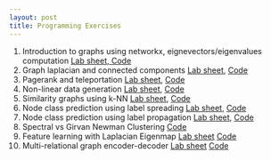 ```yaml
---
layout: post
title: Programming Exercises
---
```


1. Introduction to graphs using networkx, eignevectors/eigenvalues computation <a href="./l1.pdf" target="_blank"> Lab sheet, </a> [Code](https://colab.research.google.com/drive/1u0D63QsAp1eq8OdvhYxmzHLx8qGwq67b)
2. Graph laplacian and connected components <a href="./l2.pdf" target="_blank">Lab sheet</a>, [Code](https://colab.research.google.com/drive/1pt1MbCUynFPaXQ4HuzU45510BJB_F7_v)
3. Pagerank and teleportation <a href="./l3.pdf" target="_blank">Lab sheet</a>, [Code](https://colab.research.google.com/drive/1KIvKkA4m1yZXdV3szFI-mx2S2mc5mmGK)
4. Non-linear data generation <a href="./l4.pdf" target="_blank">Lab sheet</a>, [Code](https://colab.research.google.com/drive/1Xkx_Tgh4yhHuKc44U6p5oln7F80Cglh9)
5. Similarity graphs using k-NN <a href="./l5.pdf" target="_blank">Lab sheet</a>, [Code](https://colab.research.google.com/drive/1UQ1wC42IZrQbePI1Eg17LnYOAR751RYi)
6. Node class prediction using label spreading <a href="./l6.pdf" target="_blank">Lab sheet</a>, [Code](https://colab.research.google.com/drive/1XZZCmjVUX1rV00V9G6Yc9Ul9rXDFCT1Y)
7. Node class prediction using label propagation <a href="./l7.pdf" target="_blank">Lab sheet</a>, [Code](https://colab.research.google.com/drive/15n1PZslwjG7UwNHJa0r1uYOy-U4SFIPy)
8. Spectral vs Girvan Newman Clustering [Code](https://drive.google.com/file/d/1BDQAzGhpMiD-tmhYE0x2BJwuTxv5gnhq/view?usp=drive_link)
10. Feature learning with Laplacian Eigenmap [Lab sheet](https://colab.research.google.com/drive/1Zs-XqKEpVnZTIqEl6YJZ5rfwnzbHmWYh) [Code](https://colab.research.google.com/drive/1z8i7trlTlQp4YCLPfDeljtoEoj1vZANT)
11. Multi-relational graph encoder-decoder <a href="./l10.pdf" target="_blank">Lab sheet</a> [Code](https://colab.research.google.com/drive/1ucLN3ba90ouIS6lY9KbVaiz6FaTP4QzM)
